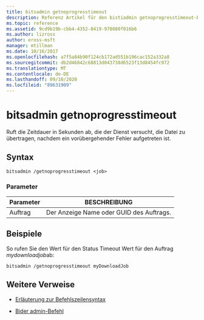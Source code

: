 ```yaml
---
title: bitsadmin getnoprogresstimeout
description: Referenz Artikel für den bistiadmin getnoprogresstimeout-Befehl, der die Zeitspanne (in Sekunden) angibt, die der Dienst versucht, die Datei zu übertragen, nachdem ein vorübergehender Fehler auftritt.
ms.topic: reference
ms.assetid: 9cd9b19b-cbb4-4352-8419-978080f016b6
ms.author: lizross
author: eross-msft
manager: mtillman
ms.date: 10/16/2017
ms.openlocfilehash: a7f5a84b90f124cb172ad551b196cac152a332a8
ms.sourcegitcommit: db2d46842c68813d043738d6523f13d8454fc972
ms.translationtype: MT
ms.contentlocale: de-DE
ms.lasthandoff: 09/10/2020
ms.locfileid: "89631909"
---
```

# <a name="bitsadmin-getnoprogresstimeout"></a>bitsadmin getnoprogresstimeout

Ruft die Zeitdauer in Sekunden ab, die der Dienst versucht, die Datei zu übertragen, nachdem ein vorübergehender Fehler aufgetreten ist.

## <a name="syntax"></a>Syntax

```
bitsadmin /getnoprogresstimeout <job>
```

### <a name="parameters"></a>Parameter

| Parameter | BESCHREIBUNG |
| -------------- | -------------- |
| Auftrag | Der Anzeige Name oder GUID des Auftrags. |

## <a name="examples"></a>Beispiele

So rufen Sie den Wert für den Status Timeout Wert für den Auftrag *mydownloadjob*ab:

```
bitsadmin /getnoprogresstimeout myDownloadJob
```

## <a name="additional-references"></a>Weitere Verweise

- [Erläuterung zur Befehlszeilensyntax](command-line-syntax-key.md)

- [Bider admin-Befehl](bitsadmin.md)
